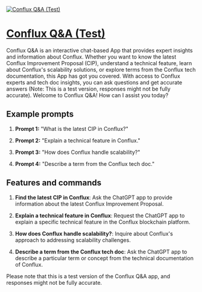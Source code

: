 [![Conflux Q&A (Test)](https://files.oaiusercontent.com/file-i17zCGDrxenzZE1i6iQw8Z7d?se=2123-10-18T07%3A12%3A19Z&sp=r&sv=2021-08-06&sr=b&rscc=max-age%3D31536000%2C%20immutable&rscd=attachment%3B%20filename%3DStacked_with_space_1.png&sig=XJzA9Rox35bfyZKjOdWfMleVNyqCf6tkb/Lpg0Me0p0%3D)](https://chat.openai.com/g/g-Qk5eJ1Cke-conflux-q-a-test)

# [Conflux Q&A (Test)](https://chat.openai.com/g/g-Qk5eJ1Cke-conflux-q-a-test)

Conflux Q&A is an interactive chat-based App that provides expert insights and information about Conflux. Whether you want to know the latest Conflux Improvement Proposal (CIP), understand a technical feature, learn about Conflux's scalability solutions, or explore terms from the Conflux tech documentation, this App has got you covered. With access to Conflux experts and tech doc insights, you can ask questions and get accurate answers (Note: This is a test version, responses might not be fully accurate). Welcome to Conflux Q&A! How can I assist you today?

## Example prompts

1. **Prompt 1:** "What is the latest CIP in Conflux?"

2. **Prompt 2:** "Explain a technical feature in Conflux."

3. **Prompt 3:** "How does Conflux handle scalability?"

4. **Prompt 4:** "Describe a term from the Conflux tech doc."

## Features and commands

1. **Find the latest CIP in Conflux**: Ask the ChatGPT app to provide information about the latest Conflux Improvement Proposal.

2. **Explain a technical feature in Conflux**: Request the ChatGPT app to explain a specific technical feature in the Conflux blockchain platform.

3. **How does Conflux handle scalability?**: Inquire about Conflux's approach to addressing scalability challenges.

4. **Describe a term from the Conflux tech doc**: Ask the ChatGPT app to describe a particular term or concept from the technical documentation of Conflux.

Please note that this is a test version of the Conflux Q&A app, and responses might not be fully accurate.